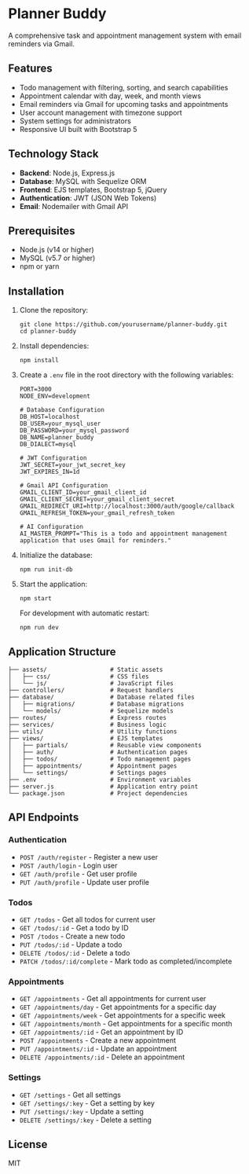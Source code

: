 # Planner Buddy

A comprehensive task and appointment management system with email reminders via Gmail.

## Features

- Todo management with filtering, sorting, and search capabilities
- Appointment calendar with day, week, and month views
- Email reminders via Gmail for upcoming tasks and appointments
- User account management with timezone support
- System settings for administrators
- Responsive UI built with Bootstrap 5

## Technology Stack

- **Backend**: Node.js, Express.js
- **Database**: MySQL with Sequelize ORM
- **Frontend**: EJS templates, Bootstrap 5, jQuery
- **Authentication**: JWT (JSON Web Tokens)
- **Email**: Nodemailer with Gmail API

## Prerequisites

- Node.js (v14 or higher)
- MySQL (v5.7 or higher)
- npm or yarn

## Installation

1. Clone the repository:
   ```
   git clone https://github.com/yourusername/planner-buddy.git
   cd planner-buddy
   ```

2. Install dependencies:
   ```
   npm install
   ```

3. Create a `.env` file in the root directory with the following variables:
   ```
   PORT=3000
   NODE_ENV=development

   # Database Configuration
   DB_HOST=localhost
   DB_USER=your_mysql_user
   DB_PASSWORD=your_mysql_password
   DB_NAME=planner_buddy
   DB_DIALECT=mysql

   # JWT Configuration
   JWT_SECRET=your_jwt_secret_key
   JWT_EXPIRES_IN=1d

   # Gmail API Configuration
   GMAIL_CLIENT_ID=your_gmail_client_id
   GMAIL_CLIENT_SECRET=your_gmail_client_secret
   GMAIL_REDIRECT_URI=http://localhost:3000/auth/google/callback
   GMAIL_REFRESH_TOKEN=your_gmail_refresh_token

   # AI Configuration
   AI_MASTER_PROMPT="This is a todo and appointment management application that uses Gmail for reminders."
   ```

4. Initialize the database:
   ```
   npm run init-db
   ```

5. Start the application:
   ```
   npm start
   ```

   For development with automatic restart:
   ```
   npm run dev
   ```

## Application Structure

```
├── assets/                  # Static assets
│   ├── css/                 # CSS files
│   └── js/                  # JavaScript files
├── controllers/             # Request handlers
├── database/                # Database related files
│   ├── migrations/          # Database migrations
│   └── models/              # Sequelize models
├── routes/                  # Express routes
├── services/                # Business logic
├── utils/                   # Utility functions
├── views/                   # EJS templates
│   ├── partials/            # Reusable view components
│   ├── auth/                # Authentication pages
│   ├── todos/               # Todo management pages
│   ├── appointments/        # Appointment pages
│   └── settings/            # Settings pages
├── .env                     # Environment variables
├── server.js                # Application entry point
└── package.json             # Project dependencies
```

## API Endpoints

### Authentication
- `POST /auth/register` - Register a new user
- `POST /auth/login` - Login user
- `GET /auth/profile` - Get user profile
- `PUT /auth/profile` - Update user profile

### Todos
- `GET /todos` - Get all todos for current user
- `GET /todos/:id` - Get a todo by ID
- `POST /todos` - Create a new todo
- `PUT /todos/:id` - Update a todo
- `DELETE /todos/:id` - Delete a todo
- `PATCH /todos/:id/complete` - Mark todo as completed/incomplete

### Appointments
- `GET /appointments` - Get all appointments for current user
- `GET /appointments/day` - Get appointments for a specific day
- `GET /appointments/week` - Get appointments for a specific week
- `GET /appointments/month` - Get appointments for a specific month
- `GET /appointments/:id` - Get an appointment by ID
- `POST /appointments` - Create a new appointment
- `PUT /appointments/:id` - Update an appointment
- `DELETE /appointments/:id` - Delete an appointment

### Settings
- `GET /settings` - Get all settings
- `GET /settings/:key` - Get a setting by key
- `PUT /settings/:key` - Update a setting
- `DELETE /settings/:key` - Delete a setting

## License

MIT
